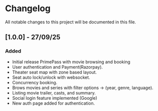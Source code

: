 # Changelog
All notable changes to this project will be documented in this file.

## [1.0.0] - 27/09/25
### Added
- Initial release PrimePass with movie browsing and booking
- User authentication and Payment(Razorpay).
- Theater seat map with zone based layout.
- Seat auto lock/unlock with websocket.
- Concurrency booking.
- Brows movies and series with filter options -> (year, genre, language).
- Listing movie trailer, casts, and summary.
- Social login feature implemented (Google)
- New auth page added for authentication.